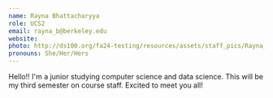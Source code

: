 ```yaml
---
name: Rayna Bhattacharyya
role: UCS2
email: rayna_b@berkeley.edu 
website: 
photo: http://ds100.org/fa24-testing/resources/assets/staff_pics/Rayna_Bhattacharyya.jpeg
pronouns: She/Her/Hers
---
```

Hello!! I'm a junior studying computer science and data science. This will be my third semester on course staff. Excited to meet you all!
